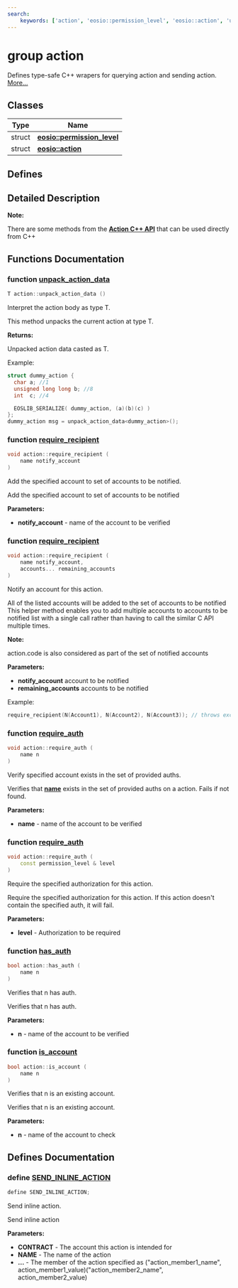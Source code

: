 ```yaml
---
search:
    keywords: ['action', 'eosio::permission_level', 'eosio::action', 'unpack_action_data', 'require_recipient', 'require_recipient', 'require_auth', 'require_auth', 'has_auth', 'is_account', 'SEND_INLINE_ACTION']
---
```


# group action

Defines type-safe C++ wrapers for querying action and sending action. [More...](#detailed-description)
## Classes

|Type|Name|
|-----|-----|
|struct|[**eosio::permission\_level**](structeosio_1_1permission__level.md)|
|struct|[**eosio::action**](structeosio_1_1action.md)|


## Defines

## Detailed Description



**Note:**

There are some methods from the **[Action C++ API](.md#group__action)** that can be used directly from C++ 



## Functions Documentation

### function <a id="ga3ce0a297276d44f03c9b5dc17fcd2b31" href="#ga3ce0a297276d44f03c9b5dc17fcd2b31">unpack\_action\_data</a>

```cpp
T action::unpack_action_data ()
```

Interpret the action body as type T. 

This method unpacks the current action at type T.


**Returns:**

Unpacked action data casted as T.


Example:

```cpp
struct dummy_action {
  char a; //1
  unsigned long long b; //8
  int  c; //4

  EOSLIB_SERIALIZE( dummy_action, (a)(b)(c) )
};
dummy_action msg = unpack_action_data<dummy_action>();
```

 

### function <a id="ga4e1838d05857e38ddf8916e616698460" href="#ga4e1838d05857e38ddf8916e616698460">require\_recipient</a>

```cpp
void action::require_recipient (
    name notify_account
)
```

Add the specified account to set of accounts to be notified. 

Add the specified account to set of accounts to be notified


**Parameters:**


* **notify\_account** - name of the account to be verified 



### function <a id="gaa61e47227ac315887caf1e028191ff7d" href="#gaa61e47227ac315887caf1e028191ff7d">require\_recipient</a>

```cpp
void action::require_recipient (
    name notify_account,
    accounts... remaining_accounts
)
```

Notify an account for this action. 

All of the listed accounts will be added to the set of accounts to be notified
This helper method enables you to add multiple accounts to accounts to be notified list with a single call rather than having to call the similar C API multiple times.


**Note:**

action.code is also considered as part of the set of notified accounts




**Parameters:**


* **notify\_account** account to be notified 
* **remaining\_accounts** accounts to be notified

Example:

```cpp
require_recipient(N(Account1), N(Account2), N(Account3)); // throws exception if any of them not in set.
```

 

### function <a id="ga47b4afe79f1de07376e2ecdd541f92c7" href="#ga47b4afe79f1de07376e2ecdd541f92c7">require\_auth</a>

```cpp
void action::require_auth (
    name n
)
```

Verify specified account exists in the set of provided auths. 

Verifies that **[name](structeosio_1_1name.md)** exists in the set of provided auths on a action. Fails if not found.


**Parameters:**


* **name** - name of the account to be verified 



### function <a id="gaa9c6bd255a286073e7dc8a337f2b11a2" href="#gaa9c6bd255a286073e7dc8a337f2b11a2">require\_auth</a>

```cpp
void action::require_auth (
    const permission_level & level
)
```

Require the specified authorization for this action. 

Require the specified authorization for this action. If this action doesn't contain the specified auth, it will fail.


**Parameters:**


* **level** - Authorization to be required 



### function <a id="ga9e4650a61bbe0809cc62e6b2af8252d3" href="#ga9e4650a61bbe0809cc62e6b2af8252d3">has\_auth</a>

```cpp
bool action::has_auth (
    name n
)
```

Verifies that n has auth. 

Verifies that n has auth.


**Parameters:**


* **n** - name of the account to be verified 



### function <a id="ga887cd0fed2350c5ae52565ba6e290db3" href="#ga887cd0fed2350c5ae52565ba6e290db3">is\_account</a>

```cpp
bool action::is_account (
    name n
)
```

Verifies that n is an existing account. 

Verifies that n is an existing account.


**Parameters:**


* **n** - name of the account to check 



## Defines Documentation

### define <a id="ga7c267f408db88d60ce0a5c74845596ee" href="#ga7c267f408db88d60ce0a5c74845596ee">SEND\_INLINE\_ACTION</a>

```cpp
define SEND_INLINE_ACTION;
```

Send inline action. 

Send inline action


**Parameters:**


* **CONTRACT** - The account this action is intended for 
* **NAME** - The name of the action 
* **...** - The member of the action specified as ("action\_member1\_name", action\_member1\_value)("action\_member2\_name", action\_member2\_value) 



